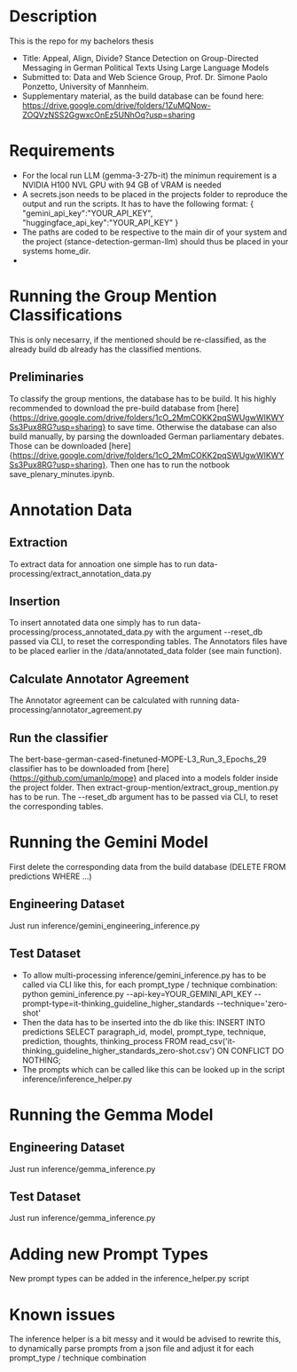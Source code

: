 # Description
This is the repo for my bachelors thesis 
- Title: Appeal, Align, Divide? Stance Detection on Group-Directed Messaging in German Political Texts Using Large Language Models
- Submitted to: Data and Web Science Group, Prof. Dr. Simone Paolo Ponzetto, University of Mannheim.
- Supplementary material, as the build database can be found here: https://drive.google.com/drive/folders/1ZuMQNow-ZOQVzNSS2GgwxcOnEz5UNhOq?usp=sharing

# Requirements
- For the local run LLM (gemma-3-27b-it) the minimun requirement is a NVIDIA H100 NVL GPU with 94 GB of VRAM is needed
- A secrets.json needs to be placed in the projects folder to reproduce the output and run the scripts. It has to have the following format:
  {
    "gemini_api_key":"YOUR_API_KEY",
    "huggingface_api_key":"YOUR_API_KEY"
  }
- The paths are coded to be respective to the main dir of your system and the project (stance-detection-german-llm) should thus be placed in your systems home_dir.
- 
# Running the Group Mention Classifications
This is only necesarry, if the mentioned should be re-classified, as the already build db already has the classified mentions.
## Preliminaries
To classify the group mentions, the database has to be build. It his highly recommended to download the pre-build database from [here]{https://drive.google.com/drive/folders/1cO_2MmCOKK2pqSWUgwWIKWYSs3Pux8RG?usp=sharing} to save time. 
Otherwise the database can also build manually, by parsing the downloaded German parliamentary debates. Those can be downloaded [here]{https://drive.google.com/drive/folders/1cO_2MmCOKK2pqSWUgwWIKWYSs3Pux8RG?usp=sharing}. Then one has to run the notbook save_plenary_minutes.ipynb.

# Annotation Data

## Extraction
To extract data for annoation one simple has to run data-processing/extract_annotation_data.py

## Insertion
To insert annotated data one simply has to run data-processing/process_annotated_data.py with the argument --reset_db passed via CLI, to reset the corresponding tables. The Annotators files have to be placed earlier in the /data/annotated_data folder (see main function).

## Calculate Annotator Agreement
The Annotator agreement can be calculated with running data-processing/annotator_agreement.py

## Run the classifier
The bert-base-german-cased-finetuned-MOPE-L3_Run\_3_Epochs_29 classifier has to be downloaded from [here]{https://github.com/umanlp/mope} and placed into a models folder inside the project folder. Then extract-group-mention/extract_group_mention.py has to be run. The --reset_db argument has to be passed via CLI, to reset the corresponding tables.


# Running the Gemini Model
First delete the corresponding data from the build database (DELETE FROM predictions WHERE ...)
## Engineering Dataset
Just run inference/gemini_engineering_inference.py
## Test Dataset
- To allow multi-processing inference/gemini_inference.py has to be called via CLI like this, for each prompt_type / technique combination: python gemini_inference.py --api-key=YOUR_GEMINI_API_KEY --prompt-type=it-thinking_guideline_higher_standards --technique='zero-shot'
- Then the data has to be inserted into the db like this: INSERT INTO predictions
    SELECT paragraph_id, model, prompt_type, technique, prediction, thoughts, thinking_process FROM read_csv('it-thinking_guideline_higher_standards_zero-shot.csv')
    ON CONFLICT DO NOTHING;
- The prompts which can be called like this can be looked up in the script inference/inference_helper.py


# Running the Gemma Model
## Engineering Dataset
Just run inference/gemma_inference.py
## Test Dataset
Just run inference/gemma_inference.py

# Adding new Prompt Types
New prompt types can be added in the inference_helper.py script

# Known issues
The inference helper is a bit messy and it would be advised to rewrite this, to dynamically parse prompts from a json file and adjust it for each prompt_type / technique combination


